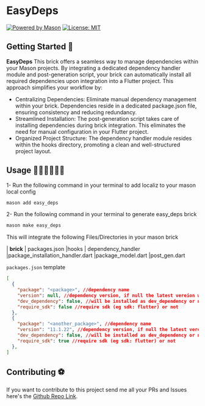 # EasyDeps
[![Powered by Mason](https://img.shields.io/endpoint?url=https%3A%2F%2Ftinyurl.com%2Fmason-badge)](https://github.com/felangel/mason)
[![License: MIT](https://img.shields.io/badge/License-MIT-yellow.svg)](https://opensource.org/licenses/MIT)

## Getting Started 🚀

**EasyDeps** This brick offers a seamless way to manage dependencies within your Mason projects. By integrating a dedicated dependency handler module and post-generation script, your brick can automatically install all required dependencies upon integration into a Flutter project. This approach simplifies your workflow by:

- Centralizing Dependencies: Eliminate manual dependency management within your brick. Dependencies reside in a dedicated package.json file, ensuring consistency and reducing redundancy.
- Streamlined Installation: The post-generation script takes care of installing dependencies during brick integration. This eliminates the need for manual configuration in your Flutter project. 
- Organized Project Structure: The dependency handler module resides within the hooks directory, promoting a clean and well-structured project layout.

## Usage 👨🏻‍💻👩🏻‍💻

1- Run the following command in your terminal to add localiz to your mason local config
```bash
mason add easy_deps
```

2- Run the following command in your terminal to generate easy_deps brick
```bash
mason make easy_deps
```
This will integrate the following Files/Directories in your mason brick

| __brick__
    | packages.json
|hooks
    | dependency_handler
        |package_installation_handler.dart
        |package_model.dart
    |post_gen.dart

`packages.json` template
```json
[
  {
    "package": "<package>", //dependency name
    "version": null, //dependency version, if null the latest vereion will be installted
    "dev_dependency": false, //will be installed as dev_dependency or not
    "require_sdk": false //require sdk (eg sdk: flutter) or not
  },
  {
    "package": "<another_package>", //dependency name
    "version": "11.1.22", //dependency version, if null the latest vereion will be installted
    "dev_dependency": false, //will be installed as dev_dependency or not
    "require_sdk": true //require sdk (eg sdk: flutter) or not
  },
]
```
## Contributing ⚽

If you want to contribute to this project send me all your PRs and Issues here's the [Github Repo Link](https://github.com/koukibadr/mason-bricks).